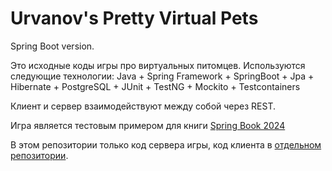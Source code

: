 Urvanov's Pretty Virtual Pets
=============================

Spring Boot version.

Это исходные коды игры про виртуальных питомцев. 
Используются следующие технологии:
Java + Spring Framework + SpringBoot + Jpa + Hibernate + PostgreSQL + JUnit + TestNG + Mockito + Testcontainers

Клиент и сервер взаимодействуют между собой через REST.

Игра является тестовым примером для книги [Spring Book 2024](https://urvanov.ru/%d0%ba%d0%bd%d0%b8%d0%b3%d0%b8/spring-book-2024/)

В этом репозитории только код сервера игры, код клиента в [отдельном репозитории](https://github.com/urvanov-ru/virtualpets-client-js).

